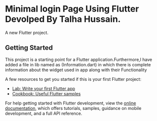 # Minimal login Page Using Flutter Devolped By Talha Hussain.

A new Flutter project.

## Getting Started

This project is a starting point for a Flutter application.Furthermore,I have added a file in lib named as (Information.dart) in which there is 
complete information about the widget used in app along with their Functionality

A few resources to get you started if this is your first Flutter project:

- [Lab: Write your first Flutter app](https://docs.flutter.dev/get-started/codelab)
- [Cookbook: Useful Flutter samples](https://docs.flutter.dev/cookbook)

For help getting started with Flutter development, view the
[online documentation](https://docs.flutter.dev/), which offers tutorials,
samples, guidance on mobile development, and a full API reference.
